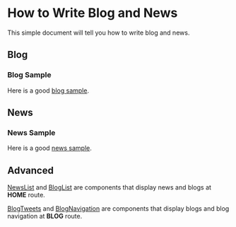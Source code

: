 # How to Write Blog and News

This simple document will tell you how to write blog and news.

## Blog

### Blog Sample

Here is a good [blog sample](./Sample%20Blog.md).

## News

### News Sample

Here is a good [news sample](./Sample%20News.md).

## Advanced

[NewsList](../src/components/Home/NewsList.vue) and [BlogList](../src/components/Home/BlogList.vue) are components that display news and blogs at **HOME** route.

[BlogTweets](../src/components/Blog/BlogTweets.vue) and [BlogNavigation](../src/components/Blog/BlogNavigation.vue) are components that display blogs and blog navigation at **BLOG** route.
